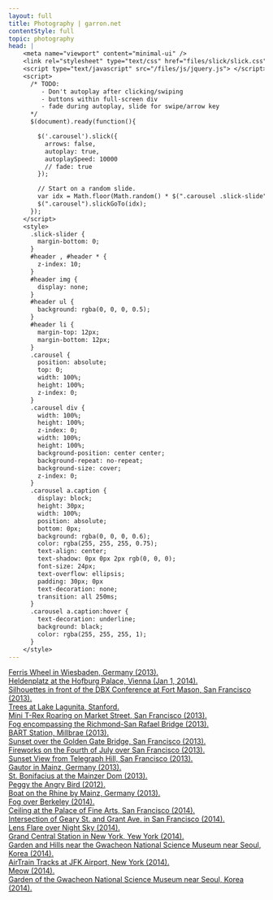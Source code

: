 ```yaml
---
layout: full
title: Photography | garron.net
contentStyle: full
topic: photography
head: |
    <meta name="viewport" content="minimal-ui" />
    <link rel="stylesheet" type="text/css" href="files/slick/slick.css"/>
    <script type="text/javascript" src="/files/js/jquery.js"> </script>
    <script>
      /* TODO:
         - Don't autoplay after clicking/swiping
         - buttons within full-screen div
         - fade during autoplay, slide for swipe/arrow key
      */
      $(document).ready(function(){

        $('.carousel').slick({
          arrows: false,
          autoplay: true,
          autoplaySpeed: 10000
          // fade: true
        });

        // Start on a random slide.
        var idx = Math.floor(Math.random() * $(".carousel .slick-slide").length);
        $(".carousel").slickGoTo(idx);
      });
    </script>
    <style>
      .slick-slider {
        margin-bottom: 0;
      }
      #header , #header * {
        z-index: 10;
      }
      #header img {
        display: none;
      }
      #header ul {
        background: rgba(0, 0, 0, 0.5);
      }
      #header li {
        margin-top: 12px;
        margin-bottom: 12px;
      }
      .carousel {
        position: absolute;
        top: 0;
        width: 100%;
        height: 100%;
        z-index: 0;
      }
      .carousel div {
        width: 100%;
        height: 100%;
        z-index: 0;
        width: 100%;
        height: 100%;
        background-position: center center;
        background-repeat: no-repeat;
        background-size: cover;
        z-index: 0;
      }
      .carousel a.caption {
        display: block;
        height: 30px;
        width: 100%;
        position: absolute;
        bottom: 0px;
        background: rgba(0, 0, 0, 0.6);
        color: rgba(255, 255, 255, 0.75);
        text-align: center;
        text-shadow: 0px 0px 2px rgb(0, 0, 0);
        font-size: 24px;
        text-overflow: ellipsis;
        padding: 30px; 0px
        text-decoration: none;
        transition: all 250ms;
      }
      .carousel a.caption:hover {
        text-decoration: underline;
        background: black;
        color: rgba(255, 255, 255, 1);
      }
    </style>
---
```


<div class="carousel">
  <div style="background-image: url('2560px-40/DSC00151.jpg')">
    <a class="caption" href="2560px/DSC00151.jpg">Ferris Wheel in Wiesbaden, Germany (2013).</a></div>
  <div style="background-image: url('2560px-40/DSC00482.jpg')">
    <a class="caption" href="2560px/DSC00482.jpg">Heldenplatz at the Hofburg Palace, Vienna (Jan 1, 2014).</a></div>
  <div style="background-image: url('2560px-40/DSC08938.jpg')">
    <a class="caption" href="2560px/DSC08938.jpg">Silhouettes in front of the DBX Conference at Fort Mason, San Francisco (2013).</a></div>
  <div style="background-image: url('2560px-40/DSC08963.jpg')">
    <a class="caption" href="2560px/DSC08963.jpg">Trees at Lake Lagunita, Stanford.</a></div>
  <div style="background-image: url('2560px-40/DSC08994.jpg')">
    <a class="caption" href="2560px/DSC08994.jpg">Mini T-Rex Roaring on Market Street, San Francisco (2013).</a></div>
  <div style="background-image: url('2560px-40/DSC09136.jpg')">
    <a class="caption" href="2560px/DSC09136.jpg">Fog encompassing the Richmond-San Rafael Bridge (2013).</a></div>
  <div style="background-image: url('2560px-40/DSC09275.jpg')">
    <a class="caption" href="2560px/DSC09275.jpg">BART Station, Millbrae (2013).</a></div>
  <div style="background-image: url('2560px-40/DSC09627.jpg')">
    <a class="caption" href="2560px/DSC09627.jpg">Sunset over the Golden Gate Bridge, San Francisco (2013).</a></div>
  <div style="background-image: url('2560px-40/DSC09838.jpg')">
    <a class="caption" href="2560px/DSC09838.jpg">Fireworks on the Fourth of July over San Francisco (2013).</a></div>
  <div style="background-image: url('2560px-40/IMG_0971.jpg')">
    <a class="caption" href="2560px/IMG_0971.jpg">Sunset View from Telegraph Hill, San Francisco (2013).</a></div>
  <div style="background-image: url('2560px-40/IMG_1896_899_900_tonemapped.jpg')">
    <a class="caption" href="2560px/IMG_1896_899_900_tonemapped.jpg">Gautor in Mainz, Germany (2013).</a></div>
  <div style="background-image: url('2560px-40/IMG_2348.jpg')">
    <a class="caption" href="2560px/IMG_2348.jpg">St. Bonifacius at the Mainzer Dom (2013).</a></div>
  <div style="background-image: url('2560px-40/IMG_6271.jpg')">
    <a class="caption" href="2560px/IMG_6271.jpg">Peggy the Angry Bird (2012).</a></div>
  <div style="background-image: url('2560px-40/IMG_9818_19_20_21_22_23_24_tonemapped_fused.jpg')">
    <a class="caption" href="2560px/IMG_9818_19_20_21_22_23_24_tonemapped_fused.jpg">Boat on the Rhine by Mainz, Germany (2013).</a></div>
  <div style="background-image: url('2560px-40/Berkeley Hills.jpg')">
    <a class="caption" href="2560px/Berkeley Hills.jpg">Fog over Berkeley (2014).</a></div>
  <div style="background-image: url('2560px-40/DSC01484.jpg')">
    <a class="caption" href="2560px/DSC01484.jpg">Ceiling at the Palace of Fine Arts, San Francisco (2014).</a></div>
  <div style="background-image: url('2560px-40/IMG_7264.jpg')">
    <a class="caption" href="2560px/IMG_7264.jpg">Intersection of Geary St. and Grant Ave. in San Francisco (2014).</a></div>
  <div style="background-image: url('2560px-40/IMG_9740.jpg')">
    <a class="caption" href="2560px/IMG_9740.jpg">Lens Flare over Night Sky (2014).</a></div>
  <div style="background-image: url('2560px-40/DSC02149.jpg')">
    <a class="caption" href="2560px/DSC02149.jpg">Grand Central Station in New York, Yew York (2014).</a></div>
  <div style="background-image: url('2560px-40/DSC04124_5_6_7_8_tonemapped.jpg')">
    <a class="caption" href="2560px/DSC04124_5_6_7_8_tonemapped.jpg">Garden and Hills near the Gwacheon National Science Museum near Seoul, Korea (2014).</a></div>
  <div style="background-image: url('2560px-40/DSC02112.jpg')">
    <a class="caption" href="2560px/DSC02112.jpg">AirTrain Tracks at JFK Airport, New York (2014).</a></div>
  <div style="background-image: url('2560px-40/IMG_7606.jpg')">
    <a class="caption" href="2560px/IMG_7606.jpg">Meow (2014).</a></div>
  <div style="background-image: url('2560px-40/DSC04024.jpg')">
    <a class="caption" href="2560px/DSC04024.jpg">Garden of the Gwacheon National Science Museum near Seoul, Korea (2014).</a></div>
</div>

<script type="text/javascript" src="files/slick/slick.js"> </script>
